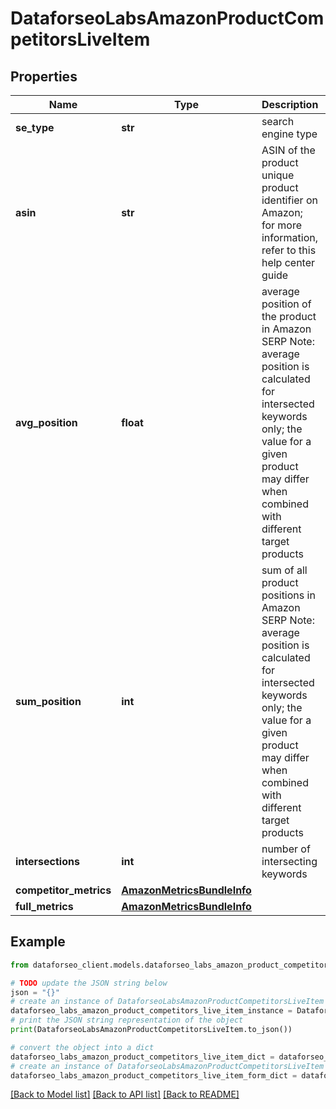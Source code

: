 # DataforseoLabsAmazonProductCompetitorsLiveItem


## Properties

Name | Type | Description | Notes
------------ | ------------- | ------------- | -------------
**se_type** | **str** | search engine type | [optional] 
**asin** | **str** | ASIN of the product unique product identifier on Amazon; for more information, refer to this help center guide | [optional] 
**avg_position** | **float** | average position of the product in Amazon SERP Note: average position is calculated for intersected keywords only; the value for a given product may differ when combined with different target products | [optional] 
**sum_position** | **int** | sum of all product positions in Amazon SERP Note: average position is calculated for intersected keywords only; the value for a given product may differ when combined with different target products | [optional] 
**intersections** | **int** | number of intersecting keywords | [optional] 
**competitor_metrics** | [**AmazonMetricsBundleInfo**](AmazonMetricsBundleInfo.md) |  | [optional] 
**full_metrics** | [**AmazonMetricsBundleInfo**](AmazonMetricsBundleInfo.md) |  | [optional] 

## Example

```python
from dataforseo_client.models.dataforseo_labs_amazon_product_competitors_live_item import DataforseoLabsAmazonProductCompetitorsLiveItem

# TODO update the JSON string below
json = "{}"
# create an instance of DataforseoLabsAmazonProductCompetitorsLiveItem from a JSON string
dataforseo_labs_amazon_product_competitors_live_item_instance = DataforseoLabsAmazonProductCompetitorsLiveItem.from_json(json)
# print the JSON string representation of the object
print(DataforseoLabsAmazonProductCompetitorsLiveItem.to_json())

# convert the object into a dict
dataforseo_labs_amazon_product_competitors_live_item_dict = dataforseo_labs_amazon_product_competitors_live_item_instance.to_dict()
# create an instance of DataforseoLabsAmazonProductCompetitorsLiveItem from a dict
dataforseo_labs_amazon_product_competitors_live_item_form_dict = dataforseo_labs_amazon_product_competitors_live_item.from_dict(dataforseo_labs_amazon_product_competitors_live_item_dict)
```
[[Back to Model list]](../README.md#documentation-for-models) [[Back to API list]](../README.md#documentation-for-api-endpoints) [[Back to README]](../README.md)


